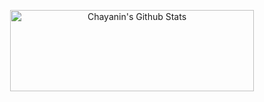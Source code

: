 <p align = "center">
 <img align="center" width="390" height="130" src="https://github-readme-stats.vercel.app/api?
      username=aphrodicez&include_all_commits=true&count_private=true&show_icons=true&line_height=20" alt="Chayanin's Github Stats">
</p>
  <!--
**Aphrodicez/Aphrodicez** is a ✨ _special_ ✨ repository because its `README.md` (this file) appears on your GitHub profile.

Here are some ideas to get you started:

- 🔭 I’m currently working on ...
- 🌱 I’m currently learning ...
- 👯 I’m looking to collaborate on ...
- 🤔 I’m looking for help with ...
- 💬 Ask me about ...
- 📫 How to reach me: ...
- 😄 Pronouns: ...
- ⚡ Fun fact: ...
-->
